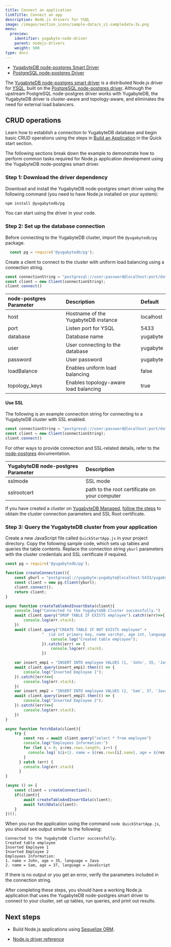 ```yaml
---
title: Connect an application
linkTitle: Connect an app
description: Node.js drivers for YSQL
image: /images/section_icons/sample-data/s_s1-sampledata-3x.png
menu:
  preview:
    identifier: yugabyte-node-driver
    parent: nodejs-drivers
    weight: 500
type: docs
---
```

<ul class="nav nav-tabs-alt nav-tabs-yb">
  <li >
    <a href="../yugabyte-node-driver/" class="nav-link active">
      <i class="icon-postgres" aria-hidden="true"></i>
      YugabyteDB node-postgres Smart Driver
    </a>
  </li>
  <li >
    <a href="../postgres-node-driver/" class="nav-link">
      <i class="icon-postgres" aria-hidden="true"></i>
      PostgreSQL node-postgres Driver
    </a>
  </li>

</ul>

The [YugabyteDB node-postgres smart driver](https://github.com/yugabyte/node-postgres) is a distributed Node.js driver for [YSQL](../../../api/ysql/), built on the [PostgreSQL node-postgres driver](https://github.com/brianc/node-postgres). Although the upstream PostgreSQL node-postgres driver works with YugabyteDB, the YugabyteDB driver is cluster-aware and topology-aware, and eliminates the need for external load balancers.

## CRUD operations

Learn how to establish a connection to YugabyteDB database and begin basic CRUD operations using the steps in [Build an Application](../../../develop/build-apps/nodejs/ysql-pg/) in the Quick start section.

The following sections break down the example to demonstrate how to perform common tasks required for Node.js application development using the YugabyteDB node-postgres smart driver.

### Step 1: Download the driver dependency

Download and install the YugabyteDB node-postgres smart driver using the following command (you need to have Node.js installed on your system):

```sh
npm install @yugabytedb/pg
```

You can start using the driver in your code.

### Step 2: Set up the database connection

Before connecting to the YugabyteDB cluster, import the `@yugabytedb/pg` package.

``` js
  const pg = require('@yugabytedb/pg');
```

Create a client to connect to the cluster with uniform load balancing using a connection string.

```javascript
const connectionString = "postgresql://user:password@localhost:port/database?loadBalance=true"
const client = new Client(connectionString);
client.connect()
```

| node-postgres Parameter | Description | Default |
| :---------- | :---------- | :------ |
| host  | Hostname of the YugabyteDB instance | localhost
| port |  Listen port for YSQL | 5433
| database | Database name | yugabyte
| user | User connecting to the database | yugabyte
| password | User password | yugabyte
| loadBalance | Enables uniform load balancing | false
| topology_keys | Enables topology-aware load balancing | true

#### Use SSL

The following is an example connection string for connecting to a YugabyteDB cluster with SSL enabled.

```javascript
const connectionString = "postgresql://user:password@localhost:port/database?loadBalance=true&ssl=true&sslmode=verify-full&sslrootcert=~/.postgresql/root.crt"
const client = new Client(connectionString);
client.connect()
```

For other ways to provide connection and SSL-related details, refer to the [node-postgres](https://node-postgres.com/) documentation.

| YugabyteDB node-postgres Parameter | Description |
| :---------------------- | :---------- |
| sslmode | SSL mode |
| sslrootcert | path to the root certificate on your computer |

If you have created a cluster on [YugabyteDB Managed](https://www.yugabyte.com/cloud/), [follow the steps](../../../yugabyte-cloud/cloud-connect/connect-applications/) to obtain the cluster connection parameters and SSL Root certificate.

### Step 3: Query the YugabyteDB cluster from your application

Create a new JavaScript file called `QuickStartApp.js` in your project directory. Copy the following sample code, which sets up tables and queries the table contents. Replace the connection string `yburl` parameters with the cluster credentials and SSL certificate if required.

```javascript
const pg = require('@yugabytedb/pg');

function createConnection(){
    const yburl = "postgresql://yugabyte:yugabyte@localhost:5433/yugabyte?loadBalance=true";
    const client = new pg.Client(yburl);
    client.connect();
    return client;
}

async function createTableAndInsertData(client){
    console.log("Connected to the YugabyteDB Cluster successfully.")
    await client.query("DROP TABLE IF EXISTS employee").catch((err)=>{
        console.log(err.stack);
    })
    await client.query("CREATE TABLE IF NOT EXISTS employee" +
                "  (id int primary key, name varchar, age int, language text)").then(() => {
                    console.log("Created table employee");
                }).catch((err) => {
                    console.log(err.stack);
                })

    var insert_emp1 = "INSERT INTO employee VALUES (1, 'John', 35, 'Java')"
    await client.query(insert_emp1).then(() => {
        console.log("Inserted Employee 1");
    }).catch((err)=>{
        console.log(err.stack);
    })
    var insert_emp2 = "INSERT INTO employee VALUES (2, 'Sam', 37, 'JavaScript')"
    await client.query(insert_emp2).then(() => {
        console.log("Inserted Employee 2");
    }).catch((err)=>{
        console.log(err.stack);
    })
}

async function fetchData(client){
    try {
        const res = await client.query("select * from employee")
        console.log("Employees Information:")
        for (let i = 0; i<res.rows.length; i++) {
          console.log(`${i+1}. name = ${res.rows[i].name}, age = ${res.rows[i].age}, language = ${res.rows[i].language}`)
        }
      } catch (err) {
        console.log(err.stack)
      }
}

(async () => {
    const client = createConnection();
    if(client){
        await createTableAndInsertData(client);
        await fetchData(client);
    }
})();
```

When you run the application using the command `node QuickStartApp.js`, you should see output similar to the following:

```output
Connected to the YugabyteDB Cluster successfully.
Created table employee
Inserted Employee 1
Inserted Employee 2
Employees Information:
1. name = John, age = 35, language = Java
2. name = Sam, age = 37, language = JavaScript
```

If there is no output or you get an error, verify the parameters included in the connection string.

After completing these steps, you should have a working Node.js application that uses the YugabyteDB node-postgres smart driver to connect to your cluster, set up tables, run queries, and print out results.

## Next steps

- Build Node.js applications using [Sequelize ORM](../sequelize).

- [Node.js driver reference](../../../reference/drivers/nodejs/yugabyte-pg-reference/#fundamentals)

